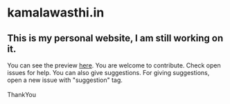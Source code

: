 # kamalawasthi.in
This is my personal website, I am still working on it.
---
You can see the preview [here](http://kamalawasthi.in/).
You are welcome to contribute. Check open issues for help. You can also give suggestions. For giving suggestions, open a new issue with "suggestion" tag.
<br><br>
ThankYou
